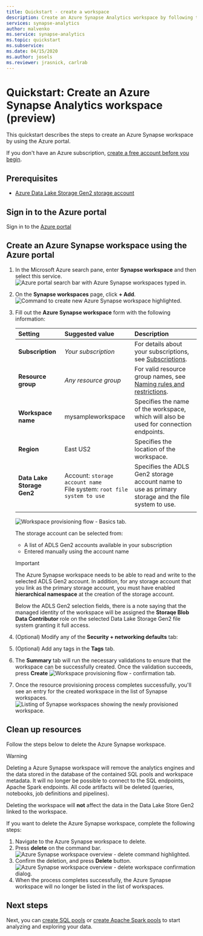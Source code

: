 ```yaml
---
title: Quickstart - create a workspace  
description: Create an Azure Synapse Analytics workspace by following the steps in this guide. 
services: synapse-analytics
author: malvenko 
ms.service: synapse-analytics 
ms.topic: quickstart
ms.subservice: 
ms.date: 04/15/2020
ms.author: josels
ms.reviewer: jrasnick, carlrab
---
```


# Quickstart: Create an Azure Synapse Analytics workspace (preview)

This quickstart describes the steps to create an Azure Synapse workspace by using the Azure portal.

If you don't have an Azure subscription, [create a free account before you begin](https://azure.microsoft.com/free/).

## Prerequisites

- [Azure Data Lake Storage Gen2 storage account](../storage/common/storage-account-create.md?toc=/azure/synapse-analytics/toc.json&bc=/azure/synapse-analytics/breadcrumb/toc.json)

## Sign in to the Azure portal

Sign in to the [Azure portal](https://portal.azure.com/)

## Create an Azure Synapse workspace using the Azure portal

1. In the Microsoft Azure search pane, enter **Synapse workspace** and then select this service.
![Azure portal search bar with Azure Synapse workspaces typed in.](media/quickstart-create-synapse-workspace/workspace-search.png)
2. On the **Synapse workspaces** page, click **+ Add**.
![Command to create new Azure Synapse workspace highlighted.](media/quickstart-create-synapse-workspace/create-workspace-02.png)
3. Fill out the **Azure Synapse workspace** form with the following information:

    | Setting | Suggested value | Description |
    | :------ | :-------------- | :---------- |
    | **Subscription** | *Your subscription* | For details about your subscriptions, see [Subscriptions](https://account.windowsazure.com/Subscriptions). |
    | **Resource group** | *Any resource group* | For valid resource group names, see [Naming rules and restrictions](/azure/architecture/best-practices/resource-naming.md?toc=/azure/synapse-analytics/toc.json&bc=/azure/synapse-analytics/breadcrumb/toc.json&view=azure-sqldw-latest). |
    | **Workspace name** | mysampleworkspace | Specifies the name of the workspace, which will also be used for connection endpoints.|
    | **Region** | East US2 | Specifies the location of the workspace.|
    | **Data Lake Storage Gen2** | Account: `storage account name` </br> File system: `root file system to use` | Specifies the ADLS Gen2 storage account name to use as primary storage and the file system to use.|
    ||||

    ![Workspace provisioning flow - Basics tab.](media/quickstart-create-synapse-workspace/create-workspace-03.png)

    The storage account can be selected from:
    - A list of ADLS Gen2 accounts available in your subscription
    - Entered manually using the account name

    > [!IMPORTANT]
    > The Azure Synapse workspace needs to be able to read and write to the selected ADLS Gen2 account. In addition, for any storage account that you link as the primary storage account, you must have enabled **hierarchical namespace**  at the creation of the storage account.
    >
    > Below the ADLS Gen2 selection fields, there is a note saying that the managed identity of the workspace will be assigned the **Storaqe Blob Data Contributor** role on the selected Data Lake Storage Gen2 file system granting it full access.

4. (Optional) Modify any of the **Security + networking defaults** tab:
5. (Optional) Add any tags in the **Tags** tab.
6. The **Summary** tab will run the necessary validations to ensure that the workspace can be successfully created. Once the validation succeeds, press **Create** ![Workspace provisioning flow - confirmation tab.](media/quickstart-create-synapse-workspace/create-workspace-05.png)
7. Once the resource provisioning process completes successfully, you'll see an entry for the created workspace in the list of Synapse workspaces. ![Listing of Synapse workspaces showing the newly provisioned workspace.](media/quickstart-create-synapse-workspace/create-workspace-07.png)

## Clean up resources

Follow the steps below to delete the Azure Synapse workspace.
> [!WARNING]
> Deleting a Azure Synapse workspace will remove the analytics engines and the data stored in the database of the contained SQL pools and workspace metadata. It will no longer be possible to connect to the SQL endpoints, Apache Spark endpoints. All code artifacts will be deleted (queries, notebooks, job definitions and pipelines).
>
> Deleting the workspace will **not** affect the data in the Data Lake Store Gen2 linked to the workspace.

If you want to delete the Azure Synapse workspace, complete the following steps:

1. Navigate to the Azure Synapse workspace to delete.
1. Press **delete** on the command bar.
 ![Azure Synapse workspace overview - delete command highlighted.](media/quickstart-create-synapse-workspace/create-workspace-10.png)
1. Confirm the deletion, and press **Delete** button.
 ![Azure Synapse workspace overview - delete workspace confirmation dialog.](media/quickstart-create-synapse-workspace/create-workspace-11.png)
1. When the process completes successfully, the Azure Synapse workspace will no longer be listed in the list of workspaces.

## Next steps

Next, you can [create SQL pools](quickstart-create-sql-pool.md) or [create Apache Spark pools](quickstart-create-apache-spark-pool.md) to start analyzing and exploring your data.
